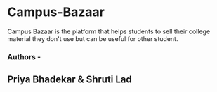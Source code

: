 # Campus-Bazaar
Campus Bazaar is the platform that helps students to sell their college material they don't use but can be useful for other student.
<br>
### Authors - 
## Priya Bhadekar &  Shruti Lad

<br>
